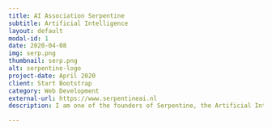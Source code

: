 ```yaml
---
title: AI Association Serpentine
subtitle: Artificial Intelligence
layout: default
modal-id: 1
date: 2020-04-08
img: serp.png
thumbnail: serp.png
alt: serpentine-logo
project-date: April 2020
client: Start Bootstrap
category: Web Development
external-url: https://www.serpentineai.nl
description: I am one of the founders of Serpentine, the Artificial Intelligence association based at the Eindhoven University of Technology in the Netherlands. Check out what we do and how we help student discover, develop, compete and contribute in the context of AI on our website!

---
```

